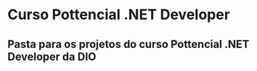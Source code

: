 # Curso Pottencial .NET Developer
## Pasta para os projetos do curso Pottencial .NET Developer da DIO